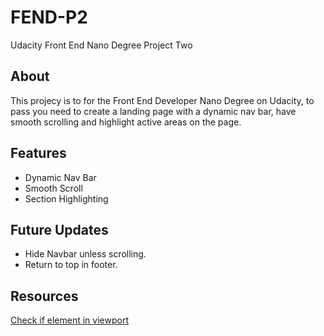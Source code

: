 # FEND-P2
Udacity Front End Nano Degree Project Two

## About

This projecy is to for the Front End Developer Nano Degree on Udacity, to pass you need to create a landing page with a dynamic nav bar, have smooth scrolling and highlight active areas on the page. 

## Features

- Dynamic Nav Bar
- Smooth Scroll
- Section Highlighting 


## Future Updates

- Hide Navbar unless scrolling.
- Return to top in footer. 

## Resources 
[Check if element in viewport](https://www.javascripttutorial.net/dom/css/check-if-an-element-is-visible-in-the-viewport/)